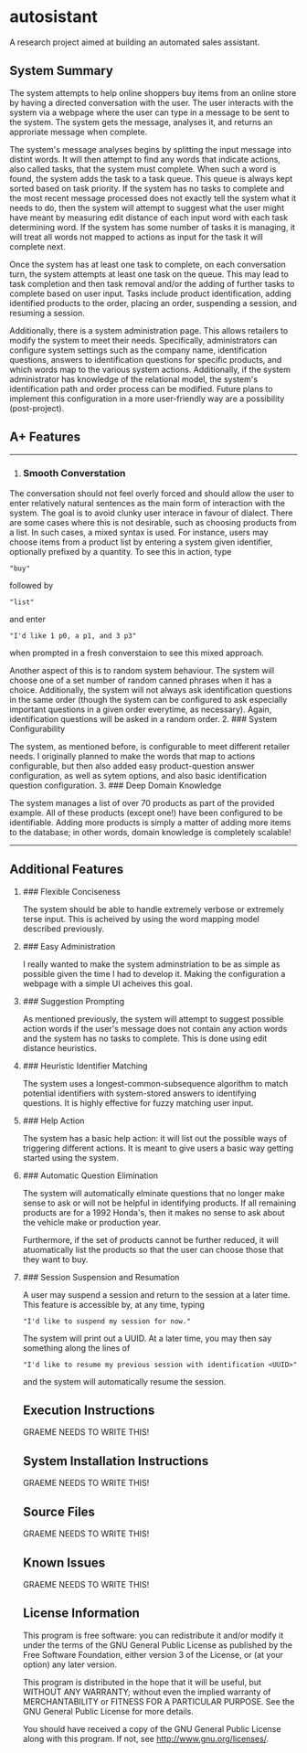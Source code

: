 autosistant
===========

A research project aimed at building an automated sales assistant.

System Summary
--------------

The system attempts to help online shoppers buy items from an online store by
having a directed conversation with the user.  The user interacts with the
system via a webpage where the user can type in a message to be sent to the
system.  The system gets the message, analyses it, and returns an approriate
message when complete.

The system's message analyses begins by splitting the input message into
distint words.  It will then attempt to find any words that indicate actions,
also called tasks, that the system must complete.  When such a word is found,
the system adds the task to a task queue.  This queue is always kept sorted
based on task priority.  If the system has no tasks to complete and
the most recent message processed does not exactly tell the system what it
needs to do, then the system will attempt to suggest what the user might have
meant by measuring edit distance of each input word with each task determining
word.  If the system has some number of tasks it is managing, it will treat
all words not mapped to actions as input for the task it will complete next.

Once the system has at least one task to complete, on each conversation turn,
the system attempts at least one task on the queue.  This may lead to task
completion and then task removal and/or the adding of further tasks to
complete based on user input.  Tasks include product identification,
adding identified products to the order, placing an order, suspending a
session, and resuming a session.

Additionally, there is a system administration page.  This allows retailers
to modify the system to meet their needs.  Specifically, administrators can
configure system settings such as the company name, identification questions,
answers to identification questions for specific products, and which words
map to the various system actions.  Additionally, if the system administrator
has knowledge of the relational model, the system's identification path
and order process can be modified.  Future plans to implement this
configuration in a more user-friendly way are a possibility (post-project).

A+ Features
-----------

--------------------------------------------------------------------------------

1.	### Smooth Converstation

The conversation should not feel overly forced and should allow the user
to enter relatively natural sentences as the main form of interaction
with the system.  The goal is to avoid clunky user interace in favour
of dialect.  There are some cases where this is not desirable, such
as choosing products from a list.  In such cases, a mixed syntax is used.
For instance, users may choose items from a product list by entering a system
given identifier, optionally prefixed by a quantity.  To see this in action,
type
	
	"buy"

followed by

	"list"

and enter
	
	"I'd like 1 p0, a p1, and 3 p3"

when prompted in a fresh converstaion to see this mixed approach.

Another aspect of this is to random system behaviour.  The system will
choose one of a set number of random canned phrases when it has a choice.
Additionally, the system will not always ask identification questions in
the same order (though the system can be configured to ask especially
important questions in a given order everytime, as necessary).  Again,
identification questions will be asked in a random order.
2.	### System Configurability

The system, as mentioned before, is configurable to meet different retailer
needs.  I originally planned to make the words that map to actions
configurable, but then also added easy product-question answer configuration,
as well as sytem options, and also basic identification question configuration. 
3.	### Deep Domain Knowledge

The system manages a list of over 70 products as part of the provided
example.  All of these products (except one!) have been configured to be
identifiable.  Adding more products is simply a matter of adding more items
to the database; in other words, domain knowledge is completely scalable!

--------------------------------------------------------------------------------

Additional Features
-------------------
<ol>
<li>
### Flexible Conciseness

The system should be able to handle extremely verbose or extremely terse
input.  This is acheived by using the word mapping model described previously.
</li>
<li>
### Easy Administration

I really wanted to make the system adminstriation to be as simple as possible
given the time I had to develop it.  Making the configuration a webpage with
a simple UI acheives this goal.
</li>
<li>
### Suggestion Prompting

As mentioned previously, the system will attempt to suggest possible
action words if the user's message does not contain any action words and
the system has no tasks to complete.  This is done using edit distance
heuristics.
</li>
<li>
### Heuristic Identifier Matching

The system uses a longest-common-subsequence algorithm to match potential
identifiers with system-stored answers to identifying questions.  It is
highly effective for fuzzy matching user input.
</li>
<li>
### Help Action

The system has a basic help action: it will list out the possible ways of
triggering different actions.  It is meant to give users a basic way
getting started using the system.
</li>
<li>
### Automatic Question Elimination

The system will automatically elminate questions that no longer make sense
to ask or will not be helpful in identifying products.  If all remaining
products are for a 1992 Honda's, then it makes no sense to ask about the
vehicle make or production year.

Furthermore, if the set of products cannot be further reduced, it will
atuomatically list the products so that the user can choose those that they
want to buy.
</li>
<li>
### Session Suspension and Resumation

A user may suspend a session and return to the session at a later time.
This feature is accessible by, at any time, typing

	"I'd like to suspend my session for now."

The system will print out a UUID.  At a later time, you may then say something
along the lines of

	"I'd like to resume my previous session with identification <UUID>"

and the system will automatically resume the session.
</li>

Execution Instructions
----------------------

GRAEME NEEDS TO WRITE THIS!

System Installation Instructions
--------------------------------

GRAEME NEEDS TO WRITE THIS!

Source Files
------------

GRAEME NEEDS TO WRITE THIS!

Known Issues
------------

GRAEME NEEDS TO WRITE THIS!

License Information
-------------------

This program is free software: you can redistribute it and/or modify it under the terms of the GNU General Public License as published by the Free Software Foundation, either version 3 of the License, or (at your option) any later version.

This program is distributed in the hope that it will be useful, but WITHOUT ANY WARRANTY; without even the implied warranty of MERCHANTABILITY or FITNESS FOR A PARTICULAR PURPOSE. See the GNU General Public License for more details.

You should have received a copy of the GNU General Public License along with this program. If not, see http://www.gnu.org/licenses/.
